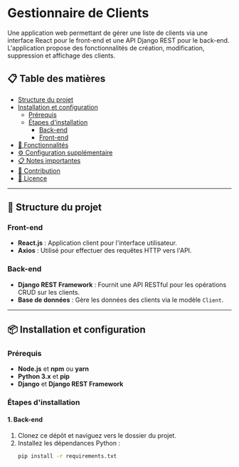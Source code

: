 # Gestionnaire de Clients

Une application web permettant de gérer une liste de clients via une interface React pour le front-end et une API Django REST pour le back-end. L'application propose des fonctionnalités de création, modification, suppression et affichage des clients.

## 📋 Table des matières
- [Structure du projet](#structure-du-projet)
- [Installation et configuration](#installation-et-configuration)
  - [Prérequis](#prérequis)
  - [Étapes d'installation](#étapes-dinstallation)
    - [Back-end](#back-end)
    - [Front-end](#front-end)
- [🚀 Fonctionnalités](#-fonctionnalités)
- [⚙️ Configuration supplémentaire](#%EF%B8%8F-configuration-supplémentaire)
- [📋 Notes importantes](#-notes-importantes)
- [🤝 Contribution](#-contribution)
- [📄 Licence](#-licence)

---

## 📁 Structure du projet

### **Front-end**
- **React.js** : Application client pour l'interface utilisateur.
- **Axios** : Utilisé pour effectuer des requêtes HTTP vers l'API.

### **Back-end**
- **Django REST Framework** : Fournit une API RESTful pour les opérations CRUD sur les clients.
- **Base de données** : Gère les données des clients via le modèle `Client`.

---

## 📦 Installation et configuration

### Prérequis
- **Node.js** et **npm** ou **yarn**
- **Python 3.x** et **pip**
- **Django** et **Django REST Framework**

### Étapes d'installation

#### 1. **Back-end**
1. Clonez ce dépôt et naviguez vers le dossier du projet.
2. Installez les dépendances Python :
   ```bash
   pip install -r requirements.txt

